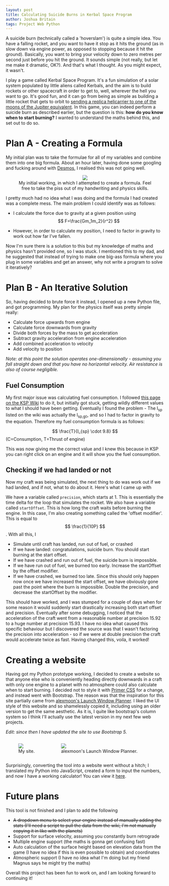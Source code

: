 ```yaml
---
layout: post
title: Calculating Suicide Burns in Kerbal Space Program
author: Joshua Britain
tags: Project Web Python
---
```


A suicide burn (technically called a 'hoverslam') is quite a simple idea. You have a falling rocket, and you want to have it stop as it hits the ground (as in slow down via engine power, as opposed to stopping because it hit the ground). Basically, you want to bring your velocity down to zero metres per second just before you hit the ground. It sounds simple (not really, but let me make it dramatic, OK?). And that's what I thought. As you might expect, it wasn't.

I play a game called Kerbal Space Program. It's a fun simulation of a solar system populated by little aliens called Kerbals, and the aim is to build rockets or other spacecraft in order to get to, well, wherever the hell you want to go. It's good fun, and it can go from being as simple as building a little rocket that gets to orbit to [sending a replica helicarrier to one of the moons of the Jupiter equivalent](https://www.youtube.com/watch?v=kPprYMcS5lA). In this game, you can indeed perform a suicide burn as described earlier, but the question is this: **how do you know when to start burning?** I wanted to understand the maths behind this, and set out to do so.

# Plan A - Creating a Formula
My initial plan was to take the formulae for all of my variables and combine them into one big formula. About an hour later, having done some googling and fucking around with [Desmos](https://www.desmos.com/), I realised this was not going well.

<figure style="text-align: center;">
    <img style="max-height: 80vh;" src="/assets/posts/ksp/formulaWorking.jpeg">
    <figcaption>My initial working, in which I attempted to create a formula. Feel free to take the piss out of my handwriting and physics skills.</figcaption>
</figure>

I pretty much had no idea what I was doing and the formula I had created was a complete mess. The main problem I could identify was as follows:

- I calculate the force due to gravity at a given position using $$ F=\frac{Gm_1m_2}{r^2} $$

- However, in order to calculate my position, I need to factor in gravity to work out how far I've fallen.

Now I'm sure there is a solution to this but my knowledge of maths and physics hasn't provided one, so I was stuck. I mentioned this to my dad, and he suggested that instead of trying to make one big-ass formula where you plug in some variables and get an answer, why not write a program to solve it iteratively?

# Plan B - An Iterative Solution

So, having decided to brute force it instead, I opened up a new Python file, and got programming. My plan for the physics itself was pretty simple really:

- Calculate force upwards from engine
- Calculate force downwards from gravity
- Divide both forces by the mass to get acceleration
- Subtract gravity acceleration from engine acceleration
- Add combined acceleration to velocity
- Add velocity to position

*Note: at this point the solution operates one-dimensionally - assuming you fall straight down and that you have no horizontal velocity. Air resistance is also of course negligible.*

## Fuel Consumption
My first major issue was calculating fuel consumption. I followed [this page on the KSP Wiki](https://wiki.kerbalspaceprogram.com/wiki/Specific_impulse) to do it, but initially got stuck, getting wildly different values to what I should have been getting. Eventually I found the problem - The I<sub>sp</sub> listed on the wiki was actually the I<sub>sp,g<small>0</small></sub>, and so I had to factor in gravity to the equation. Therefore my fuel consumption formula is as follows:

$$ \frac{T}{I_{sp} \cdot 9.8} $$
(C=Consumption, T=Thrust of engine)

This was now giving me the correct value and I knew this because in KSP you can right click on an engine and it will show you the fuel consumption.

## Checking if we had landed or not
Now my craft was being simulated, the next thing to do was work out if we had landed, and if not, what to do about it. Here's what I came up with

We have a variable called `precision`, which starts at 1. This is essentially the time delta for the loop that simulates the rocket.
We also have a variable called `startOffset`. This is how long the craft waits before burning the engine.
In this case, I'm also creating something called the 'offset modifier'. This is equal to $$ \frac{1}{10P} $$. With all this, I

- Simulate until craft has landed, run out of fuel, or crashed
- If we have landed: congratulations, suicide burn. You should start burning at the start offset.
- If we have crashed and run out of fuel, the suicide burn is impossible.
- If we have run out of fuel, we burned too early. Increase the startOffset by the offset modifier.
- If we have crashed, we burned too late. Since this should only happen now once we have increased the start offset, we have obviously gone past the point where the burn is impossible. Double the precision, and decrease the startOffset by the modifier.

This should have worked, and I was stumped for a couple of days when for some reason it would suddenly start drastically increasing both start offset and precision. Eventually after some debugging, I noticed that the acceleration of the craft went from a reasonable number at precision 15.92 to a huge number at precision 15.93. I have no idea what caused this specific behaviour but I discovered the source was that I wasn't factoring the precision into acceleration - so if we were at double precision the craft would accelerate twice as fast. Having changed this, voila, it worked!

# Creating a website
Having got my Python prototype working, I decided to create a website so that anyone else who is conveniently heading directly downwards in a craft with only one engine to a planet with no atmosphere could also calculate when to start burning. I decided not to style it with [Primer CSS](https://primer.style/css) for a change, and instead went with Bootstrap. The reason was that the inspiration for this site partially came from [alexmoon's Launch Window Planner](https://alexmoon.github.io/ksp/). I liked the UI style of this website and so shamelessly copied it, including using an older version to get the same aesthetic. As it is, I quite like bootstrap's column system so I think I'll actually use the latest version in my next few web projects.

*Edit: since then I have updated the site to use Bootstrap 5.*

<figure style="display: inline-block">
    <img style="max-width: 40vw;" src="/assets/posts/ksp/site.png">
    <figcaption>My site.</figcaption>
</figure>
<figure style="display: inline-block">
    <img style="max-width: 40vw;" src="/assets/posts/ksp/windowplanner.png">
    <figcaption>alexmoon's Launch Window Planner.</figcaption>
</figure>

Surprisingly, converting the tool into a website went without a hitch; I translated my Python into JavaScript, created a form to input the numbers, and now I have a working calculator! You can view it [here](https://jbritain.github.io/KSP-Suicide-Burn-Calculator/).

# Future plans
This tool is not finished and I plan to add the following
- ~~A dropdown menu to select your engine instead of manually adding the stats (I'll need a script to pull the data from the wiki, I'm not manually copying it in like with the planets)~~
- Support for surface velocity, assuming you constantly burn retrograde
- Multiple engine support (the maths is gonna get confusing fast)
- Auto calculation of the surface height based on elevation data from the game (I have no idea if this is even possible to obtain) and coordinates
- Atmospheric support (I have no idea what I'm doing but my friend Magnus says he might try the maths)

Overall this project has been fun to work on, and I am looking forward to continuing it!
